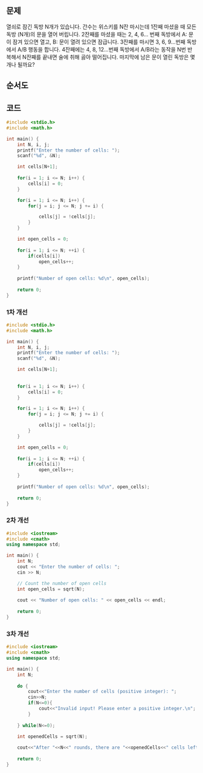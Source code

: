 ## 문제
열쇠로 잠긴 독방 N개가 있습니다. 
간수는 위스키를 N잔 마시는데 1잔째 마셨을 때 모든 독방 (N개)의 문을 열어 버립니다.
2잔째를 마셨을 때는 2, 4, 6… 번째 독방에서 A: 문이 잠겨 있으면 열고, B: 문이 열려 있으면 잠급니다.
3잔째를 마시면 3, 6, 9…번째 독방에서 A/B 행동을 합니다. 
4잔째에는 4, 8, 12…번째 독방에서 A/B라는 동작을 N번 반복해서 N잔째를 끝내면 술에 취해 곯아 떨어집니다.
마지막에 남은 문이 열린 독방은 몇 개나 될까요?

## 순서도

## 코드
```C++
#include <stdio.h>
#include <math.h>

int main() {
    int N, i, j;
    printf("Enter the number of cells: ");
    scanf("%d", &N);

    int cells[N+1];
    
    for(i = 1; i <= N; i++) {
        cells[i] = 0;
    }

    for(i = 1; i <= N; i++) {
        for(j = i; j <= N; j += i) {

            cells[j] = !cells[j];
        }
    }

    int open_cells = 0;
    
	for(i = 1; i <= N; ++i) {
		if(cells[i]) 
			open_cells++;
	}
	
	printf("Number of open cells: %d\n", open_cells);
	
	return 0;
}

```
### 1차 개선
```C++
#include <stdio.h>
#include <math.h>

int main() {
    int N, i, j;
    printf("Enter the number of cells: ");
    scanf("%d", &N);

    int cells[N+1];
    
    
    for(i = 1; i <= N; i++) {
        cells[i] = 0;
    }

    for(i = 1; i <= N; i++) {
        for(j = i; j <= N; j += i) {

            cells[j] = !cells[j];
        }
    }

    int open_cells = 0;
    
	for(i = 1; i <= N; ++i) {
		if(cells[i]) 
			open_cells++;
	}
	
	printf("Number of open cells: %d\n", open_cells);
	
	return 0;
}

```
### 2차 개선
```C++
#include <iostream>
#include <cmath>
using namespace std;

int main() {
    int N;
    cout << "Enter the number of cells: ";
    cin >> N;

    // Count the number of open cells
    int open_cells = sqrt(N);
	
	cout << "Number of open cells: " << open_cells << endl;
	
	return 0;
}

```
### 3차 개선
```C++
#include <iostream>
#include <cmath>
using namespace std;

int main() {
    int N;
    
	do {
		cout<<"Enter the number of cells (positive integer): ";
		cin>>N; 
		if(N<=0){
			cout<<"Invalid input! Please enter a positive integer.\n";
		}
		
	} while(N<=0);

	int openedCells = sqrt(N);
	
	cout<<"After "<<N<<" rounds, there are "<<openedCells<<" cells left open.\n";
	
	return 0;
}

```
